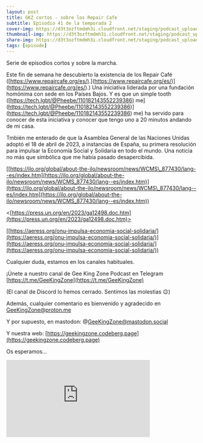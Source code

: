 ```yaml
---
layout: post
title: GKZ cortos - sobre los Repair Cafe
subtitle: Episodio 41 de la temporada 2
cover-img: https://d3t3ozftmdmh3i.cloudfront.net/staging/podcast_uploaded_episode/14743809/14743809-1691157234739-258aa4d8814ed.jpg
thumbnail-img: https://d3t3ozftmdmh3i.cloudfront.net/staging/podcast_uploaded_episode/14743809/14743809-1691157234739-258aa4d8814ed.jpg
share-img: https://d3t3ozftmdmh3i.cloudfront.net/staging/podcast_uploaded_episode/14743809/14743809-1691157234739-258aa4d8814ed.jpg
tags: [episode]
---
```


Serie de episodios cortos y sobre la marcha.

  

Este fin de semana he descubierto la existencia de los Repair Café ([⁠[https://www.repaircafe.org/es/)⁠](https://www.repaircafe.org/es/).](https://www.repaircafe.org/es/)⁠](https://www.repaircafe.org/es/).) Una iniciativa liderada por una fundación homónima con sede en los Países Bajos. Y es que un simple tooth ([⁠[https://tech.lgbt/@Pheebe/110182143552239386)⁠](https://tech.lgbt/@Pheebe/110182143552239386)&nbsp;me](https://tech.lgbt/@Pheebe/110182143552239386)⁠](https://tech.lgbt/@Pheebe/110182143552239386)&nbsp;me) ha servido para conocer de esta iniciativa y conocer que tengo uno a 20 minutos andando de mi casa.

  

Tmbién me enterado de que la Asamblea General de las Naciones Unidas adoptó el 18 de abril de 2023, a instancias de España, su primera resolución para impulsar la Economía Social y Solidaria en todo el mundo. Una noticia no más que simbólica que me había pasado desapercibida.

[[https://ilo.org/global/about-the-ilo/newsroom/news/WCMS\_877430/lang--es/index.htm](https://ilo.org/global/about-the-ilo/newsroom/news/WCMS_877430/lang--es/index.htm)](https://ilo.org/global/about-the-ilo/newsroom/news/WCMS\_877430/lang--es/index.htm](https://ilo.org/global/about-the-ilo/newsroom/news/WCMS_877430/lang--es/index.htm))

<[https://press.un.org/en/2023/ga12498.doc.htm](https://press.un.org/en/2023/ga12498.doc.htm)>

[⁠[https://aeress.org/onu-impulsa-economia-social-solidaria/⁠](https://aeress.org/onu-impulsa-economia-social-solidaria/)](https://aeress.org/onu-impulsa-economia-social-solidaria/⁠](https://aeress.org/onu-impulsa-economia-social-solidaria/))

  

Cualquier duda, estamos en los canales habituales.

¡Únete a nuestro canal de Gee King Zone Podcast en Telegram [https://t.me/GeeKingZone](https://t.me/GeeKingZone)

(El canal de Discord lo hemos cerrado. Sentimos las molestias 😉)

Además, cualquier comentario es bienvenido y agradecido en GeeKingZone@proton.me&nbsp;

Y por supuesto, en mastodon: @GeeKingZone@mastodon.social&nbsp;

Y nuestra web: [https://geekingzone.codeberg.page](https://geekingzone.codeberg.page)

Os esperamos...
<iframe src='https://podcasters.spotify.com/pod/show/geekingzone/embed/episodes/GKZ-cortos---sobre-los-Repair-Caf-e22v42f' height='204px' width='380px' frameborder='0' scrolling='no'></iframe>